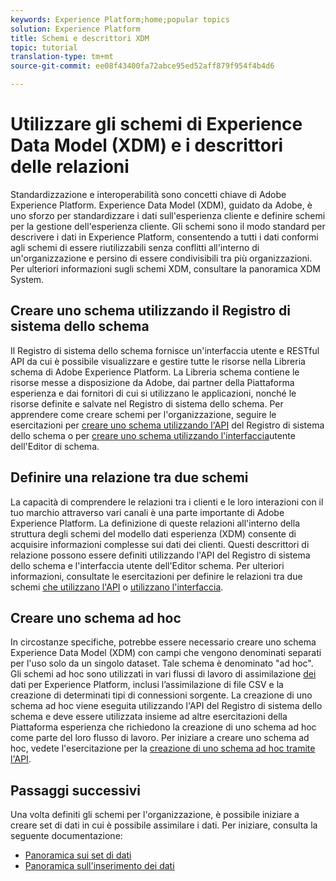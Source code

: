 ```yaml
---
keywords: Experience Platform;home;popular topics
solution: Experience Platform
title: Schemi e descrittori XDM
topic: tutorial
translation-type: tm+mt
source-git-commit: ee08f43400fa72abce95ed52aff879f954f4b4d6

---
```



# Utilizzare gli schemi di Experience Data Model (XDM) e i descrittori delle relazioni

Standardizzazione e interoperabilità sono concetti chiave di Adobe Experience Platform. Experience Data Model (XDM), guidato da Adobe, è uno sforzo per standardizzare i dati sull&#39;esperienza cliente e definire schemi per la gestione dell&#39;esperienza cliente. Gli schemi sono il modo standard per descrivere i dati in Experience Platform, consentendo a tutti i dati conformi agli schemi di essere riutilizzabili senza conflitti all&#39;interno di un&#39;organizzazione e persino di essere condivisibili tra più organizzazioni. Per ulteriori informazioni sugli schemi XDM, consultare la panoramica [](../xdm/home.md)XDM System.

## Creare uno schema utilizzando il Registro di sistema dello schema

Il Registro di sistema dello schema fornisce un&#39;interfaccia utente e RESTful API da cui è possibile visualizzare e gestire tutte le risorse nella Libreria schema di Adobe Experience Platform. La Libreria schema contiene le risorse messe a disposizione da Adobe, dai partner della Piattaforma esperienza e dai fornitori di cui si utilizzano le applicazioni, nonché le risorse definite e salvate nel Registro di sistema dello schema. Per apprendere come creare schemi per l&#39;organizzazione, seguire le esercitazioni per [creare uno schema utilizzando l&#39;API](../xdm/tutorials/create-schema-api.md) del Registro di sistema dello schema o per [creare uno schema utilizzando l&#39;interfaccia](../xdm/tutorials/create-schema-ui.md)utente dell&#39;Editor di schema.

## Definire una relazione tra due schemi

La capacità di comprendere le relazioni tra i clienti e le loro interazioni con il tuo marchio attraverso vari canali è una parte importante di Adobe Experience Platform. La definizione di queste relazioni all&#39;interno della struttura degli schemi del modello dati esperienza (XDM) consente di acquisire informazioni complesse sui dati dei clienti. Questi descrittori di relazione possono essere definiti utilizzando l&#39;API del Registro di sistema dello schema e l&#39;interfaccia utente dell&#39;Editor schema. Per ulteriori informazioni, consultate le esercitazioni per definire le relazioni tra due schemi [che utilizzano l&#39;API](../xdm/tutorials/relationship-api.md) o [utilizzano l&#39;interfaccia](../xdm/tutorials/relationship-ui.md).

## Creare uno schema ad hoc

In circostanze specifiche, potrebbe essere necessario creare uno schema Experience Data Model (XDM) con campi che vengono denominati separati per l&#39;uso solo da un singolo dataset. Tale schema è denominato &quot;ad hoc&quot;. Gli schemi ad hoc sono utilizzati in vari flussi di lavoro di assimilazione [dei](../ingestion/home.md) dati per Experience Platform, inclusi l’assimilazione di file CSV e la creazione di determinati tipi di connessioni [](../source-connectors/home.md)sorgente. La creazione di uno schema ad hoc viene eseguita utilizzando l&#39;API del Registro di sistema dello schema e deve essere utilizzata insieme ad altre esercitazioni della Piattaforma esperienza che richiedono la creazione di uno schema ad hoc come parte del loro flusso di lavoro. Per iniziare a creare uno schema ad hoc, vedete l&#39;esercitazione per la [creazione di uno schema ad hoc tramite l&#39;API](../xdm/tutorials/ad-hoc.md).

## Passaggi successivi

Una volta definiti gli schemi per l&#39;organizzazione, è possibile iniziare a creare set di dati in cui è possibile assimilare i dati. Per iniziare, consulta la seguente documentazione:

* [Panoramica sui set di dati](../catalog/datasets/overview.md)
* [Panoramica sull&#39;inserimento dei dati](../ingestion/home.md)